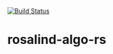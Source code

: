 [![Build Status](https://travis-ci.org/eleidan/rosalind-algo-rs.svg)](https://travis-ci.org/eleidan/rosalind-algo-rs)
# rosalind-algo-rs

